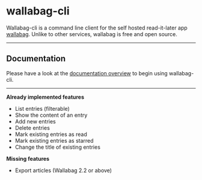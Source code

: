 # wallabag-cli

Wallabag-cli is a command line client for the self hosted read-it-later app [wallabag](https://www.wallabag.org/). Unlike to other services, wallabag is free and open source.

--------------------------------------------------------------------------------

## Documentation

Please have a look at the [documentation overview](docs/index.md) to begin using wallabag-cli.

--------------------------------------------------------------------------------

**Already implemented features**

- List entries (filterable)
- Show the content of an entry
- Add new entries
- Delete entries
- Mark existing entries as read
- Mark existing entries as starred
- Change the title of existing entries

**Missing features**

- Export articles (Wallabag 2.2 or above)
